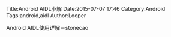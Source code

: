Title:Android AIDL小解
Date:2015-07-07 17:46
Category:Android
Tags:android,aidl
Author:Looper

Android AIDL使用详解－stonecao


